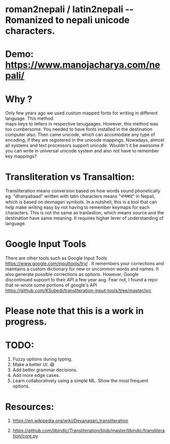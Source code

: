 # roman2nepali / latin2nepali -- Romanized to nepali unicode characters.

# Demo: https://www.manojacharya.com/nepali/

# Why ?
Only few years ago we used custom mapped fonts for writing in different language. This method  
maps keys to  letters in respective lanugaages. However, this method was too cumbersome. You needed to have fonts 
installed in the destination computer also. Then came unicode, which can accomodate any type of encoding, if  they are 
registered in the unicode mappings. Nowadays, almost all systems and text processors support unicode. Wouldn't it be awesome
if you can write in universal unicode system and also not have to remember key mappings?

# Transliteration vs Transaltion:
Transliteration means conversion based on how words sound phonetically eg. "dhanyabaad" written with latin characters
means "धन्यबाद" in Nepali, which is based on devnagari symbols. In a nutshell, this is a tool that can help make 
writing easy by not having to remember keymaps for each characters. This is not the same as tranlastion, which
means source and the destination have same meaning. It requires higher lever of understanding of language.


# Google Input Tools

There are other tools such as Google Input Tools https://www.google.com/inputtools/try/ . It  remembers your corrections 
and maintains a custom dictionary for new or uncommon words and names. It also generate possible corrections as options.
However, Google discontinued supoort to their API a few year aog. Fear not, I found  a repo that re-wrote some portions 
of google's API https://github.com/KSubedi/transliteration-input-tools/tree/master/src



# Please note that this is a work in progress.

# TODO: 

1. Fuzzy options during typing.
3. Make a better UI. :smile:
3. Add better grammar decisions.
4. Add more edge cases.
5. Learn collaboratively using a simple ML.  Show the most frequent options.

# Resources: 

1. https://en.wikipedia.org/wiki/Devanagari_transliteration

2. https://github.com/libindic/Transliteration/blob/master/libindic/transliteration/core.py
